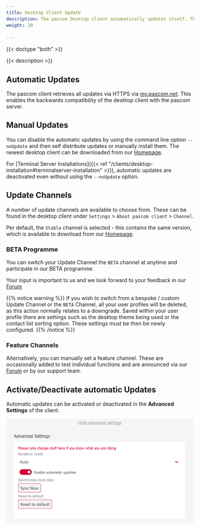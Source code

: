 ```yaml
---
title: Desktop Client Update
description: The pascom Desktop client automatically updates itself. Through using our Update Channels, it is very simple to use for example our BETA and feature versions.
weight: 20

---
```


{{< doctype "both" >}}
 
{{< description >}}

## Automatic Updates

The pascom client retrieves all updates via HTTPS via [my.pascom.net](https://my.pascom.net/). This enables the backwards compatibility of the desktop client with the pascom server.

## Manual Updates

You can disable the automatic updates by using the command line option `--noUpdate` and then self distribute updates or manually install them. The newest desktop client can be downloaded from our [Homepage](https://www.pascom.net/en/downloads/#clients).

For [Terminal Server Installations]({{< ref "/clients/desktop-installation#terminalserver-installation" >}}), automatic updates are deactivated even without using the  `--noUpdate` option.

## Update Channels

A number of update channels are available to choose from.
These can be found in the desktop client under `Settings` > `About pascom client` > `Channel`. 

Per default, the `Stable` channel is selected - this contains the same version, which is available to download from our [Homepage](https://www.pascom.net/en/downloads/#clients).

### BETA Programme

You can switch your Update Channel the `BETA` channel at anytime and participate in our BETA programme. 

Your input is important to us and we look forward to your feedback in our [Forum](https://www.pascom.net/forum/)

{{% notice warning %}}
If you wish to switch from a bespoke / custom Update Channel or the `BETA` Channel, all your user profiles will be deleted, as this action normally relates to a downgrade. Saved within your user profile there are settings such as the desktop theme being used or the contact list sorting option. These settings must be then be newly configured.
{{% /notice %}}

### Feature Channels

Alternatively, you can manually set a feature channel. These are occasionally added to test individual functions and are announced via our [Forum](https://www.pascom.net/forum/) or by our support team. 

## Activate/Deactivate automatic Updates

Automatic updates can be activated or deactivated in the **Advanced Settings** of the client.

 ![AutomaticUpdates](AutoUpdateSetting.en.PNG?width=70%)